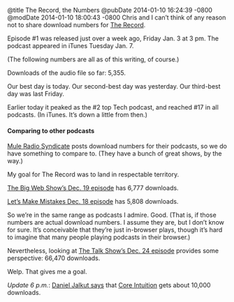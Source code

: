 @title The Record, the Numbers
@pubDate 2014-01-10 16:24:39 -0800
@modDate 2014-01-10 18:00:43 -0800
Chris and I can’t think of any reason not to share download numbers for [The Record](http://therecord.co/).

Episode #1 was released just over a week ago, Friday Jan. 3 at 3 pm. The podcast appeared in iTunes Tuesday Jan. 7.

(The following numbers are all as of this writing, of course.)

Downloads of the audio file so far: 5,355.

Our best day is today. Our second-best day was yesterday. Our third-best day was last Friday.

Earlier today it peaked as the #2 top Tech podcast, and reached #17 in all podcasts. (In iTunes. It’s down a little from then.)

#### Comparing to other podcasts

[Mule Radio Syndicate](http://www.muleradio.net/) posts download numbers for their podcasts, so we do have something to compare to. (They have a bunch of great shows, by the way.)

My goal for The Record was to land in respectable territory.

[The Big Web Show’s Dec. 19 episode](http://www.muleradio.net/thebigwebshow/106/) has 6,777 downloads.

[Let’s Make Mistakes Dec. 18 episode](http://www.muleradio.net/mistakes/120/) has 5,808 downloads.

So we’re in the same range as podcasts I admire. Good. (That is, if those numbers are actual download numbers. I assume they are, but I don’t know for sure. It’s conceivable that they’re just in-browser plays, though it’s hard to imagine that many people playing podcasts in their browser.)

Nevertheless, looking at [The Talk Show’s Dec. 24 episode](http://www.muleradio.net/thetalkshow/65/) provides some perspective: 66,470 downloads.

Welp. That gives me a goal.

*Update 6 p.m.*: [Daniel Jalkut says](https://twitter.com/danielpunkass/status/421806962268180480) that [Core Intuition](http://www.coreint.org/) gets about 10,000 downloads.
